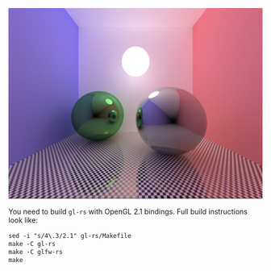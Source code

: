 ![25000 samples](25000.png)

You need to build `gl-rs` with OpenGL 2.1 bindings. Full build
instructions look like:

	sed -i "s/4\.3/2.1" gl-rs/Makefile
	make -C gl-rs
	make -C glfw-rs
	make
